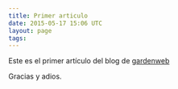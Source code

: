 ```yaml
---
title: Primer articulo
date: 2015-05-17 15:06 UTC
layout: page
tags:
---
```


Este es el primer artículo del blog de [gardenweb](http://www.gardenweb.es)

Gracias y adios.

